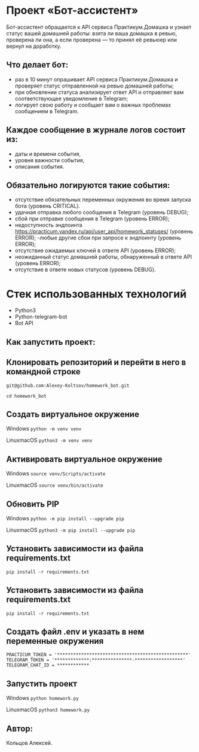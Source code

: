# Проект «Бот-ассистент»

Бот-ассистент обращается к API сервиса Практикум.Домашка и узнает статус вашей домашней работы: взята ли ваша домашка в ревью, проверена ли она, а если проверена — то принял её ревьюер или вернул на доработку.

## Что делает бот:
- раз в 10 минут опрашивает API сервиса Практикум.Домашка и проверяет статус отправленной на ревью домашней работы;
- при обновлении статуса анализирует ответ API и отправляет вам соответствующее уведомление в Telegram;
- логирует свою работу и сообщает вам о важных проблемах сообщением в Telegram.

## Каждое сообщение в журнале логов состоит из:
- даты и времени события,
- уровня важности события,
- описания события.

## Обязательно логируются такие события:
- отсутствие обязательных переменных окружения во время запуска бота (уровень CRITICAL).
- удачная отправка любого сообщения в Telegram (уровень DEBUG);
- сбой при отправке сообщения в Telegram (уровень ERROR);
- недоступность эндпоинта https://practicum.yandex.ru/api/user_api/homework_statuses/ (уровень ERROR);
 -любые другие сбои при запросе к эндпоинту (уровень ERROR);
- отсутствие ожидаемых ключей в ответе API (уровень ERROR);
- неожиданный статус домашней работы, обнаруженный в ответе API (уровень ERROR);
- отсутствие в ответе новых статусов (уровень DEBUG).

# Стек использованных технологий

- Python3
- Python-telegram-bot
- Bot API

## Как запустить проект:

## Клонировать репозиторий и перейти в него в командной строке
`
git@github.com:Alexey-Koltsov/homework_bot.git
`

`
сd homework_bot
`
## Cоздать виртуальное окружение
Windows
`
python -m venv venv
`

LinuxmacOS
`
python3 -m venv venv
`

## Активировать виртуальное окружение
Windows
`
source venv/Scripts/activate
`

LinuxmacOS
`
source venv/bin/activate
`
## Обновить PIP

Windows
`
python -m pip install --upgrade pip
`

LinuxmacOS
`
python3 -m pip install --upgrade pip
`

## Установить зависимости из файла requirements.txt
`
pip install -r requirements.txt
`
## Установить зависимости из файла requirements.txt
`
pip install -r requirements.txt
`

## Создать файл .env и указать в нем переменные окружения
`
PRACTICUM_TOKEN = '*************************************************'
`
`
TELEGRAM_TOKEN = '*************:***************-******************'
`
`
TELEGRAM_CHAT_ID = ************
`

## Запустить проект
Windows
`
python homework.py
`

LinuxmacOS
`
python3 homework.py
`

## Автор: 
Кольцов Алексей.
